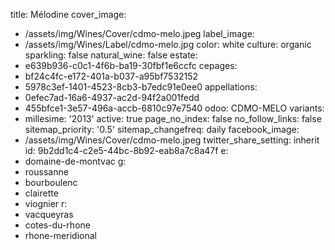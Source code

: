 title: Mélodine
cover_image:
  - /assets/img/Wines/Cover/cdmo-melo.jpeg
label_image:
  - /assets/img/Wines/Label/cdmo-melo.jpg
color: white
culture: organic
sparkling: false
natural_wine: false
estate:
  - e639b936-c0c1-4f6b-ba19-30fbf1e6ccfc
cepages:
  - bf24c4fc-e172-401a-b037-a95bf7532152
  - 5978c3ef-1401-4523-8cb3-b7edc91e0ee0
appellations:
  - 0efec7ad-16a6-4937-ac2d-94f2a001fedd
  - 455bfce1-3e57-496a-accb-6810c97e7540
odoo: CDMO-MELO
variants:
  -
    millesime: '2013'
    active: true
page_no_index: false
no_follow_links: false
sitemap_priority: '0.5'
sitemap_changefreq: daily
facebook_image:
  - /assets/img/Wines/Cover/cdmo-melo.jpeg
twitter_share_setting: inherit
id: 9b2dd1c4-c2e5-44bc-8b92-eab8a7c8a47f
e:
  - domaine-de-montvac
g:
  - roussanne
  - bourboulenc
  - clairette
  - viognier
r:
  - vacqueyras
  - cotes-du-rhone
  - rhone-meridional
